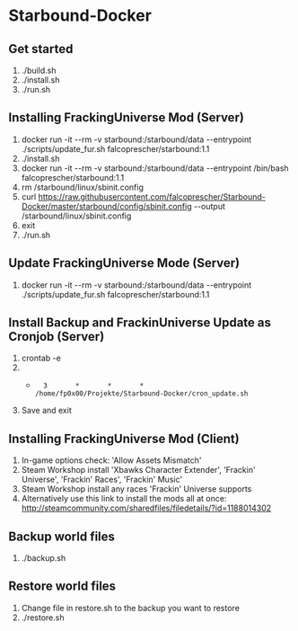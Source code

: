 # Starbound-Docker

## Get started
1. ./build.sh
2. ./install.sh
3. ./run.sh

## Installing FrackingUniverse Mod (Server)
1. docker run -it --rm -v starbound:/starbound/data --entrypoint ./scripts/update_fur.sh falcoprescher/starbound:1.1
2. ./install.sh
3. docker run -it --rm -v starbound:/starbound/data --entrypoint /bin/bash falcoprescher/starbound:1.1
4. rm /starbound/linux/sbinit.config
5. curl https://raw.githubusercontent.com/falcoprescher/Starbound-Docker/master/starbound/config/sbinit.config --output /starbound/linux/sbinit.config
6. exit
7. ./run.sh

## Update FrackingUniverse Mode (Server)
1. docker run -it --rm -v starbound:/starbound/data --entrypoint ./scripts/update_fur.sh falcoprescher/starbound:1.1

## Install Backup and FrackinUniverse Update as Cronjob (Server)
1. crontab -e
2. *       3       *       *       *       /home/fp0x00/Projekte/Starbound-Docker/cron_update.sh
3. Save and exit

## Installing FrackingUniverse Mod (Client)
1. In-game options check: 'Allow Assets Mismatch'
2. Steam Workshop install 'Xbawks Character Extender', 'Frackin' Universe', 'Frackin' Races', 'Frackin' Music'
3. Steam Workshop install any races 'Frackin' Universe supports
4. Alternatively use this link to install the mods all at once: http://steamcommunity.com/sharedfiles/filedetails/?id=1188014302

## Backup world files
1. ./backup.sh

## Restore world files
1. Change file in restore.sh to the backup you want to restore
2. ./restore.sh
